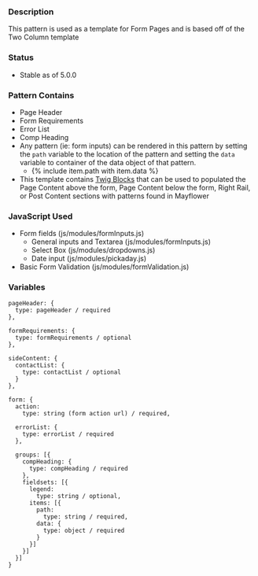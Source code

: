 ### Description
This pattern is used as a template for Form Pages and is based off of the Two Column template

### Status
* Stable as of 5.0.0

### Pattern Contains
* Page Header 
* Form Requirements
* Error List
* Comp Heading
* Any pattern (ie: form inputs) can be rendered in this pattern by setting the `path` variable to the location of the pattern and setting the `data` variable to container of the data object of that pattern.  
  * {% include item.path with item.data %}
* This template contains [Twig Blocks](https://twig.symfony.com/doc/2.x/tags/extends.html) that can be used to populated the Page Content above the form, Page Content below the form, Right Rail, or Post Content sections with patterns found in Mayflower

### JavaScript Used
* Form fields (js/modules/formInputs.js)
  * General inputs and Textarea (js/modules/formInputs.js)
  * Select Box (js/modules/dropdowns.js)
  * Date input (js/modules/pickaday.js)
* Basic Form Validation (js/modules/formValidation.js)

### Variables
~~~
pageHeader: {
  type: pageHeader / required
},

formRequirements: {
  type: formRequirements / optional
},

sideContent: {
  contactList: {
    type: contactList / optional
  }
},

form: {
  action: 
    type: string (form action url) / required,

  errorList: {
    type: errorList / required
  },

  groups: [{
    compHeading: {
      type: compHeading / required
    },
    fieldsets: [{
      legend: 
        type: string / optional,
      items: [{
        path: 
          type: string / required,
        data: {
          type: object / required
        }
      }]
    }]
  }]
}
~~~
